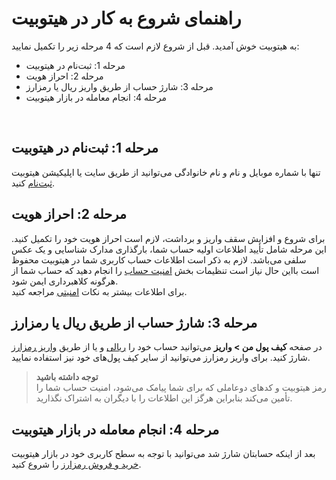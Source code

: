 #  راهنمای شروع به کار در هیتوبیت

به هیتوبیت خوش آمدید. قبل از شروع لازم است که 4 مرحله زیر را تکمیل نمایید:

-	مرحله 1: ثبت‌نام در هیتوبیت
-	مرحله 2: احراز هویت 
-	مرحله 3: شارژ حساب از طریق واریز ریال یا رمزارز
-	مرحله 4: انجام معامله در بازار هیتوبیت
<br>

## مرحله 1: ثبت‌نام در هیتوبیت
 تنها با شماره موبایل و نام و نام خانوادگی می‌توانید از طریق سایت یا اپلیکیشن هیتوبیت [ثبت‌نام](https://github.com/HitoBitCo/FAQDocs/blob/main/Account-Functions/Guide-to-Account-Functions/How-to-Register-on-Hitobit/How-to-Register-on-Hitobit.md) کنید.

## مرحله 2: احراز هویت<br>
برای شروع و افزایش سقف واریز و برداشت، لازم است احراز هویت خود را تکمیل کنید. این مرحله شامل تأیید اطلاعات اولیه حساب شما، بارگذاری مدارک شناسایی و یک عکس سلفی می‌باشد.
لازم به ذکر است اطلاعات حساب کاربری شما در هیتوبیت محفوظ است بااین حال نیاز است تنظیمات بخش [امنیت حساب](https://github.com/HitoBitCo/FAQDocs/blob/main/Security/Security-Tips/How-to-Secure-Your-Hitobit-Account/How-to-Secure-Your-Hitobit-Account.md) را انجام دهید که حساب شما از هرگونه کلاهبرداری ایمن شود.<br>
برای اطلاعات بیشتر به نکات [امنیتی](https://github.com/HitoBitCo/FAQDocs/blob/main/Security/Security-Tips/Hitobit-Account-Security-Tips/Hitobit-Account-Security-Tips.md) مراجعه کنید.

## مرحله 3: شارژ حساب از طریق ریال یا رمزارز

در صفحه **کیف پول من > واریز** می‌توانید حساب خود را [ریالی](https://github.com/HitoBitCo/FAQDocs/blob/main/Buy-Sell-Crypto-Fiat/How-to-Deposit-Fiat-with-Credit-card/How-to-Deposit-Fiat-with-Credit-card.md) و یا از طریق [واریز رمزارز](https://github.com/HitoBitCo/FAQDocs/blob/main/Crypto-Deposit-Withdrawal/Crypto-Deposit/How-to-Deposit-Crypto-to-Hitobit/How-to-Deposit-Crypto-to-Hitobit.md) شارژ کنید. 
برای واریز رمزارز می‌توانید از سایر کیف پول‌های خود نیز استفاده نمایید.

> **توجه داشته باشید**<br> رمز هیتوبیت و کدهای دوعاملی که برای شما پیامک می‌شود، امنیت حساب شما را تأمین می‌کند بنابراین هرگز این اطلاعات را با دیگران به اشتراک نگذارید.

## مرحله 4: انجام معامله در بازار هیتوبیت	

بعد از اینکه حسابتان شارژ شد می‌توانید با توجه به سطح کاربری خود در بازار هیتوبیت [خرید و فروش رمزارز](https://github.com/HitoBitCo/FAQDocs/blob/main/Spot-Trading/How-to-Trade-Spot-on-Hitobit-Website/How-to-Trade-Spot-on-Hitobit-Website.md) را شروع کنید.

